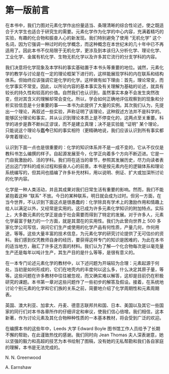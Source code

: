 # 第一版前言

在本书中，我们力图对元素化学作出份量适当、条理清晰的综合性论述，使之既适合于大学生也适合于研究生的需要。元素化学作为化学的中心内容，充满着精巧的实验，有趣的化合物和振奋人心的新发现。我们特别避免了使用 “无机化学” 这个名词，因为它强调一种过时的化学概念，而这种概念在本世纪末的几十年中已不再适用了。因此本书不仅局限于无机化学，更涉及到本该归入分析化学、理论化学、工业化学、金属有机化学、生物无机化学以及许多其它流行的分支学科的内容。

我们决意将化学现象及本学科的事实基础置于本书头等重要的地位。诚然，元素化学的教学与讨论是在一定的理论框架下进行的，这样能展现学科的内在联系和结构体系。但始终应该强调它是化学的化学。这样做有如下理由：首先，理论常变，而化学事实不常变。因此，以所论内容的基本事实及有关理解为基础的论述，就具有较长的持久性和较高的价值。自然我们也认识到，虽然事实本身不会发生突然改变，但对其含义的理解却常会变化。所以，学会如何正确地评估观察到的现象和分析实验信息是十分重要的事——本书为此提供了大量的实例。其次我们认为，先提出一个理论，再叙述一些实验，声称证明了该理论，这种叙述方法并不是科学的。能够区分理论和事实，并从认识到理论本质上是不停变化的，这两点至关重要。科学的进步是靠不断纠正谬误，而不是建立真理；决不是实验能 “证明” 某个理论，只能说这个理论与**迄今**已知的事实相符（更精确地说，我们应该认识到所有事实都孕育着理论）。

认识到下面一点也是很重要的：化学的知识体系并不是一成不变的，它从不仅仅是教科书怎么编撰的样子。自起源发展至今，化学正向着多个方向不断迈进。它是一门自我激励的、活的学科。我们将在适当的章节，参照其发展历史，尽力向读者表述出这门学科的成长过程和振奋人心的前景。本书是按元素内在的逻辑体系和理论系统编写的，但其间也插编了许多补充材料，用以说明、例证、扩大或加深所讨论的化学内容。

化学是一种人类活动，并且其成果对我们日常生活有重要的影响。然而，我们不能紧抱着这种 “联系” 不放。今日的某种联系，明日就会成为过时。但另一方面，在当今世界，不认识到下面这点是很愚蠢的：化学除具有学术上的激励作用和情趣上给人以满足以外，又经常是实用的。这已成为许多元素化学知识的附加特点。实际上，大多数元素的化学正是由于社会需要而得到了特定的发展。对于许多人，元素化学最富于魅力的一个方面，就是其潜在的实用性。我们为此曾向世界上 500 多家化学公司写信，询问它们生产或使用的化学产品有何性质，产量几何，作何用途，等等。这些大量丰富的技术信息，为元素化学的研究讨论提供了无可估价的资料。我们感到仅凭教师自身的经历，要获得这样专门的知识是困难的，为此在本书的适当地方，融汇了许多这方面的材料。我们认为了解—个化合物每次是以毫克量生产还是每年以吨计生产，其生产目的是什么等等，是很有意义的。

在一本专门论述元素化学的教材中，以下述问题为开端较为合理：元素起源于何处，当初是如何形成的，它们在地壳内的丰度何以这么多，什么决定其原子量，等等。这些问题在许多教材中往往被忽视，而又确实难以解答，这却是目前仍在积极研究的课题。本书第一章对这些问题作了一些初步的解答及假设。接着，在系统地讨论个别元素的化学和它们族的关系之前，简要地介绍了化学周期性和元素周期表。

英国、澳大利亚、加拿大、丹麦、德意志联邦共和国、日本、美国以及其它一些国家的同行们对本书各章所作的仔细评定和审议，使我们信心倍增。我们相信，这本新著，作为讨论元素及其化合物种种性质的一本基本教材，将会受到广泛的欢迎。

在编撰本书的这些年中，Leeds 大学 Edward Boyle 图书馆工作人员给予了长期不懈的帮助，在此谨致热忱的感谢。我们同时向 Jean Thomas 夫人深表谢意，她以坚强的毅力和高超的技艺为本书绘制了图稿，没有她的无私帮勘和我们各自家庭的理解，本书是无法完成的。

N. N. Greenwood

A. Earnshaw
